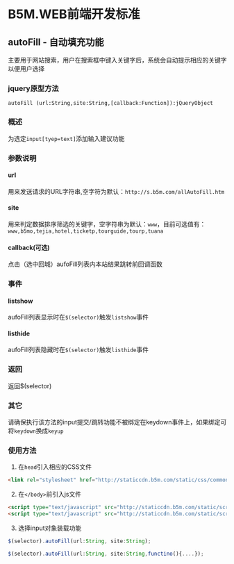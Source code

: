 B5M.WEB前端开发标准
===


## autoFill - 自动填充功能

主要用于网站搜索，用户在搜索框中键入关键字后，系统会自动提示相应的关键字以便用户选择


### jquery原型方法

`autoFill (url:String,site:String,[callback:Function]):jQueryObject`

### 概述

为选定`input[tyep=text]`添加输入建议功能


### 参数说明

#### url

用来发送请求的URL字符串,空字符为默认：`http://s.b5m.com/allAutoFill.htm`

#### site

用来判定数据排序筛选的关键字，空字符串为默认：`www`，目前可选值有：`www,b5mo,tejia,hotel,ticketp,tourguide,tourp,tuana`

#### callback(可选)

点击（选中回城）aufoFill列表内本站结果跳转前回调函数


### 事件

#### listshow

aufoFill列表显示时在`$(selector)`触发`listshow`事件 

#### listhide

aufoFill列表隐藏时在`$(selector)`触发`listhide`事件 


### 返回

返回$(selector)


### 其它

请确保执行该方法的input提交/跳转功能不被绑定在keydown事件上，如果绑定可将`keydown`换成`keyup`


### 使用方法

1. 在`head`引入相应的CSS文件
```html
<link rel="stylesheet" href="http://staticcdn.b5m.com/static/css/common/common.css" />
```

2. 在`</body>`前引入js文件
```html
<script type="text/javascript" src="http://staticcdn.b5m.com/static/scripts/common/jquery-1.9.1.min.js"></script>
<script type="text/javascript" src="http://staticcdn.b5m.com/static/scripts/common/autoFill.js"></script>
```

3. 选择input对象装载功能
```js
$(selector).autoFill(url:String, site:String); 
```
```js
$(selector).autoFill(url:String, site:String,functino(){....});
```


